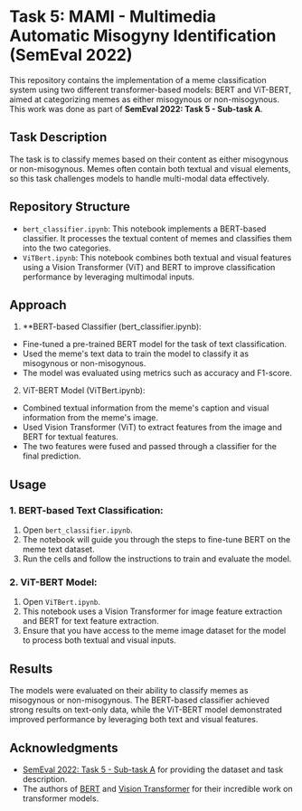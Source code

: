 # Task 5: MAMI - Multimedia Automatic Misogyny Identification (SemEval 2022)

This repository contains the implementation of a meme classification system using two different transformer-based models: BERT and ViT-BERT, aimed at categorizing memes as either misogynous or non-misogynous. This work was done as part of **SemEval 2022: Task 5 - Sub-task A**.

## Task Description

The task is to classify memes based on their content as either misogynous or non-misogynous. Memes often contain both textual and visual elements, so this task challenges models to handle multi-modal data effectively.

## Repository Structure

- `bert_classifier.ipynb`: This notebook implements a BERT-based classifier. It processes the textual content of memes and classifies them into the two categories.
- `ViTBert.ipynb`: This notebook combines both textual and visual features using a Vision Transformer (ViT) and BERT to improve classification performance by leveraging multimodal inputs.

## Approach

1. **BERT-based Classifier (bert_classifier.ipynb):
- Fine-tuned a pre-trained BERT model for the task of text classification.
- Used the meme's text data to train the model to classify it as misogynous or non-misogynous.
- The model was evaluated using metrics such as accuracy and F1-score.

2. ViT-BERT Model (ViTBert.ipynb):
- Combined textual information from the meme's caption and visual information from the meme's image.
- Used Vision Transformer (ViT) to extract features from the image and BERT for textual features.
- The two features were fused and passed through a classifier for the final prediction.

## Usage

### 1. BERT-based Text Classification:
1. Open `bert_classifier.ipynb`.
2. The notebook will guide you through the steps to fine-tune BERT on the meme text dataset.
3. Run the cells and follow the instructions to train and evaluate the model.

### 2. ViT-BERT Model:
1. Open `ViTBert.ipynb`.
2. This notebook uses a Vision Transformer for image feature extraction and BERT for text feature extraction.
3. Ensure that you have access to the meme image dataset for the model to process both textual and visual inputs.


## Results
The models were evaluated on their ability to classify memes as misogynous or non-misogynous. The BERT-based classifier achieved strong results on text-only data, while the ViT-BERT model demonstrated improved performance by leveraging both text and visual features.

## Acknowledgments
- [SemEval 2022: Task 5 - Sub-task A](https://competitions.codalab.org/competitions/34175) for providing the dataset and task description.
- The authors of [BERT](https://arxiv.org/abs/1810.04805) and [Vision Transformer](https://arxiv.org/abs/2010.11929) for their incredible work on transformer models.
